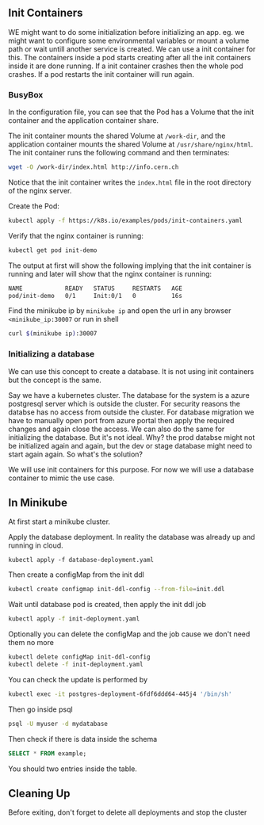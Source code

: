 ## Init Containers

WE might want to do some initialization before initializing an app. eg. we might want to configure some environmental variables or mount a volume path or wait untill another service is created. We can use a init container for this. The containers inside a pod starts creating after all the init containers inside it are done running. If a init container crashes then the whole pod crashes. If a pod restarts the init container will run again.


### BusyBox
In the configuration file, you can see that the Pod has a Volume that the init container and the application container share.

The init container mounts the shared Volume at `/work-dir`, and the application container mounts the shared Volume at `/usr/share/nginx/html`. The init container runs the following command and then terminates:
```bash
wget -O /work-dir/index.html http://info.cern.ch
```
Notice that the init container writes the `index.html` file in the root directory of the nginx server.

Create the Pod:
```bash
kubectl apply -f https://k8s.io/examples/pods/init-containers.yaml
```
Verify that the nginx container is running:
```bash
kubectl get pod init-demo
```
The output at first will show the following implying that the init container is running and later will show that the nginx container is running:

```bash
NAME            READY   STATUS     RESTARTS   AGE
pod/init-demo   0/1     Init:0/1   0          16s
```
Find the minikube ip by `minikube ip` and open the url in any browser `<minikube_ip:30007` or run in shell 
```bash
curl $(minikube ip):30007
```

### Initializing a database
We can use this concept to create a database. It is not using init containers but the concept is the same. 

Say we have a kubernetes cluster. The database for the system is a azure postgresql server which is outside the cluster. For security reasons the databse has no access from outside the cluster. For database migration we have to manually open port from azure portal then apply the required changes and again close the access. We can also do the same for initializing the database. But it's not ideal. Why? the prod databse might not be initialized again and again, but the dev or stage database might need to start again again. So what's the solution?

We will use init containers for this purpose. For now we will use a database container to mimic the use case.

## In Minikube
At first start a minikube cluster.

Apply the database deployment. In reality the database was already up and running in cloud.
```
kubectl apply -f database-deployment.yaml
```

Then create a configMap from the init ddl
```bash
kubectl create configmap init-ddl-config --from-file=init.ddl
```

Wait until database pod is created, then apply the init ddl job
```bash
kubectl apply -f init-deployment.yaml
```
Optionally you can delete the configMap and the job cause we don't need them no more
```bash
kubectl delete configMap init-ddl-config
kubectl delete -f init-deployment.yaml
```
You can check the update is performed by 
```bash
kubectl exec -it postgres-deployment-6fdf6ddd64-445j4 '/bin/sh'
```
Then go inside psql
```bash
psql -U myuser -d mydatabase
```
Then check if there is data inside the schema
```SQL
SELECT * FROM example;
```
You should two entries inside the table.

## Cleaning Up
Before exiting, don't forget to delete all deployments and stop the cluster